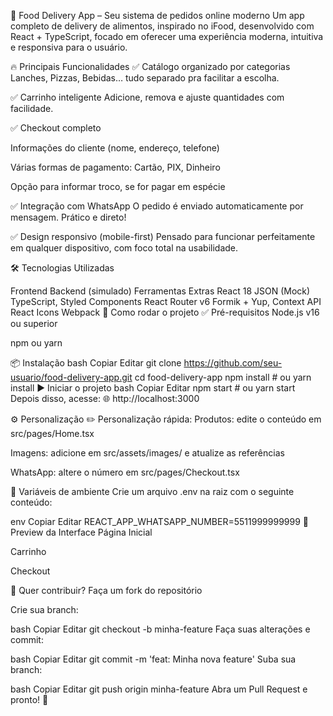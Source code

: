 🍔 Food Delivery App – Seu sistema de pedidos online moderno
Um app completo de delivery de alimentos, inspirado no iFood, desenvolvido com React + TypeScript, focado em oferecer uma experiência moderna, intuitiva e responsiva para o usuário.

🔥 Principais Funcionalidades
✅ Catálogo organizado por categorias
Lanches, Pizzas, Bebidas… tudo separado pra facilitar a escolha.

✅ Carrinho inteligente
Adicione, remova e ajuste quantidades com facilidade.

✅ Checkout completo

Informações do cliente (nome, endereço, telefone)

Várias formas de pagamento: Cartão, PIX, Dinheiro

Opção para informar troco, se for pagar em espécie

✅ Integração com WhatsApp
O pedido é enviado automaticamente por mensagem. Prático e direto!

✅ Design responsivo (mobile-first)
Pensado para funcionar perfeitamente em qualquer dispositivo, com foco total na usabilidade.

🛠 Tecnologias Utilizadas

Frontend	Backend (simulado)	Ferramentas Extras
React 18	JSON (Mock)	TypeScript, Styled Components
React Router v6		Formik + Yup, Context API
React Icons		Webpack
🚀 Como rodar o projeto
✅ Pré-requisitos
Node.js v16 ou superior

npm ou yarn

📦 Instalação
bash
Copiar
Editar
git clone https://github.com/seu-usuario/food-delivery-app.git
cd food-delivery-app
npm install # ou yarn install
▶️ Iniciar o projeto
bash
Copiar
Editar
npm start # ou yarn start
Depois disso, acesse:
🌐 http://localhost:3000


⚙️ Personalização
✏️ Personalização rápida:
Produtos: edite o conteúdo em src/pages/Home.tsx

Imagens: adicione em src/assets/images/ e atualize as referências

WhatsApp: altere o número em src/pages/Checkout.tsx

📁 Variáveis de ambiente
Crie um arquivo .env na raiz com o seguinte conteúdo:

env
Copiar
Editar
REACT_APP_WHATSAPP_NUMBER=5511999999999
📸 Preview da Interface
Página Inicial

Carrinho

Checkout


🤝 Quer contribuir?
Faça um fork do repositório

Crie sua branch:

bash
Copiar
Editar
git checkout -b minha-feature
Faça suas alterações e commit:

bash
Copiar
Editar
git commit -m 'feat: Minha nova feature'
Suba sua branch:

bash
Copiar
Editar
git push origin minha-feature
Abra um Pull Request e pronto! 🚀

